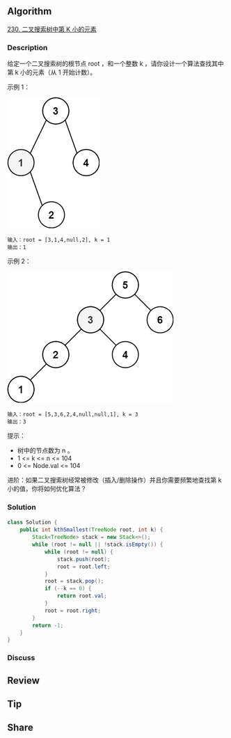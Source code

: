 ## Algorithm

[230. 二叉搜索树中第 K 小的元素](https://leetcode.cn/problems/kth-smallest-element-in-a-bst/?envType=study-plan-v2&envId=top-100-liked)

### Description

给定一个二叉搜索树的根节点 root ，和一个整数 k ，请你设计一个算法查找其中第 k 小的元素（从 1 开始计数）。

示例 1：

![](assets/20250624-ba247d6a.png)

```
输入：root = [3,1,4,null,2], k = 1
输出：1
```

示例 2：

![](assets/20250624-ab2fb6b9.png)

```
输入：root = [5,3,6,2,4,null,null,1], k = 3
输出：3
```

提示：

- 树中的节点数为 n 。
- 1 <= k <= n <= 104
- 0 <= Node.val <= 104

进阶：如果二叉搜索树经常被修改（插入/删除操作）并且你需要频繁地查找第 k 小的值，你将如何优化算法？

### Solution

```java
class Solution {
    public int kthSmallest(TreeNode root, int k) {
        Stack<TreeNode> stack = new Stack<>();
        while (root != null || !stack.isEmpty()) {
            while (root != null) {
                stack.push(root);
                root = root.left;
            }
            root = stack.pop();
            if (--k == 0) {
                return root.val;
            }
            root = root.right;
        }
        return -1;
    }
}
```

### Discuss

## Review


## Tip


## Share
